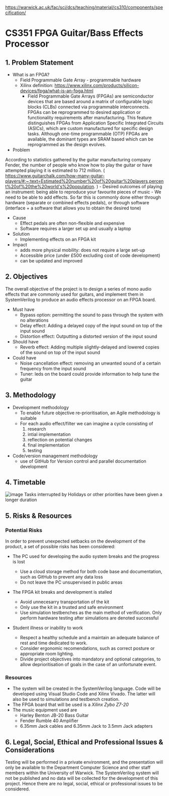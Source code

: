 https://warwick.ac.uk/fac/sci/dcs/teaching/material/cs310/components/specification/

# CS351 FPGA Guitar/Bass Effects Processor

## 1. Problem Statement
  * What is an FPGA?
    - Field Programmable Gate Array - programmable hardware
    - Xilinx definition: https://www.xilinx.com/products/silicon-devices/fpga/what-is-an-fpga.html
      - Field Programmable Gate Arrays (FPGAs) are semiconductor devices that are based around a matrix of configurable logic blocks (CLBs) connected via programmable interconnects. FPGAs can be reprogrammed to desired application or functionality requirements after manufacturing. This feature distinguishes FPGAs from Application Specific Integrated Circuits (ASICs), which are custom manufactured for specific design tasks. Although one-time programmable (OTP) FPGAs are available, the dominant types are SRAM based which can be reprogrammed as the design evolves.
  * Problem

According to statistics gathered by the guitar manufacturing company Fender, the number of people who know how to play the guitar or have attempted playing it is estimated to 712 million. ( https://www.guitarchalk.com/how-many-guitar-players/#:~:text=Estimated%20number%20of%20guitar%20players,percent%20of%20the%20world's%20population. )
    - Desired outcomes of playing an instrument: being able to reproduce your favourite pieces of music
    - We need to be able to add effects. So far this is commonly done either through hardware (separate or combined effects pedals), or through software (interface + a software that allows you to obtain the desired tone)
  * Cause
    - Effect pedals are often non-flexible and expensive
    - Software requires a larger set up and usually a laptop
  * Solution
    - Implementing effects on an FPGA kit
  * Impact
    - adds more physical mobility: does not require a large set-up
    - Accessible price (under £500 excluding cost of code development)
    - can be updated and improved
   
## 2. Objectives
The overall objective of the project is to design a series of mono audio effects that are commonly used for guitars, and implement them in SystemVerilog to produce an audio effects processor on an FPGA board.
  * Must have
    - Bypass option: permitting the sound to pass through the system with no alterations
    - Delay effect: Adding a delayed copy of the input sound on top of the input sound
    - Distortion effect: Outputting a distorted version of the input sound
  * Should have
    - Reverb effect: Adding multiple slightly-delayed and lowered copies of the sound on top of the input sound
  * Could have
    - Noise cancellation effect: removing an unwanted sound of a certain frequency from the input sound
    - Tuner: leds on the board could provide information to help tune the guitar

## 3. Methodology
 * Development methodology
   - To enable future objective re-prioritisation, an Agile methodology is suitable
   - For each audio effect/filter we can imagine a cycle consisting of
      1. research
      2. intial implementation
      3. reflection on potential changes
      4. final implementation
      5. testing
 * Code/version management methodology
   - use of GitHub for Version control and parallel documentation development

## 4. Timetable
![image](https://github.com/alex-florescu/CS351/assets/97969710/daf7c321-5390-4946-b1ae-149fc0fb9830)
Tasks interrupted by Holidays or other priorities have been given a longer duration
## 5. Risks & Resources
### Potential Risks
In order to prevent unexpected setbacks on the development of the product, a set of possible risks has been considered:
 - The PC used for developing the audio system breaks and the progress is lost
    * Use a cloud storage method for both code base and documentation, such as GitHub to prevent any data loss
    * Do not leave the PC unsupervised in public areas
  
 - The FPGA kit breaks and development is stalled
    * Avoid unnecesarry transportation of the kit
    * Only use the kit in a trusted and safe environment
    * Use simulation testbenches as the main method of verification. Only perform hardware testing after simulations are denoted successful

 - Student illness or inability to work
    * Respect a healthy schedule and a maintain an adequate balance of rest and time dedicated to work.
    * Consider ergonomic recomendations, such as correct posture or appropriate room lighting.
    * Divide project objectives into mandatory and optional categories, to allow deprioritisation of goals in the case of an unfortunate event.

### Resources
- The system will be created in the SystemVerilog language. Code will be developed using Visual Studio Code and Xilinx Vivado. The latter will also be used to simulations and testbench creation.
- The FPGA board that will be used is a *Xilinx Zybo Z7-20*
- The music equipment used are
   * Harley Benton JB-20 Bass Guitar
   * Fender Rumble 40 Amplifier
   * 6.35mm Jack cables and 6.35mm Jack to 3.5mm Jack adapters 

## 6. Legal, Social, Ethical and Professional Issues & Considerations
Testing will be performed in a private environment, and the presentation will only be available to the Department Computer Science and other staff members within the University of Warwick. The SystemVerilog system will not be published and no data will be collected for the development of this project. Hence there are no legal, social, ethical or professional issues to be considered. 
